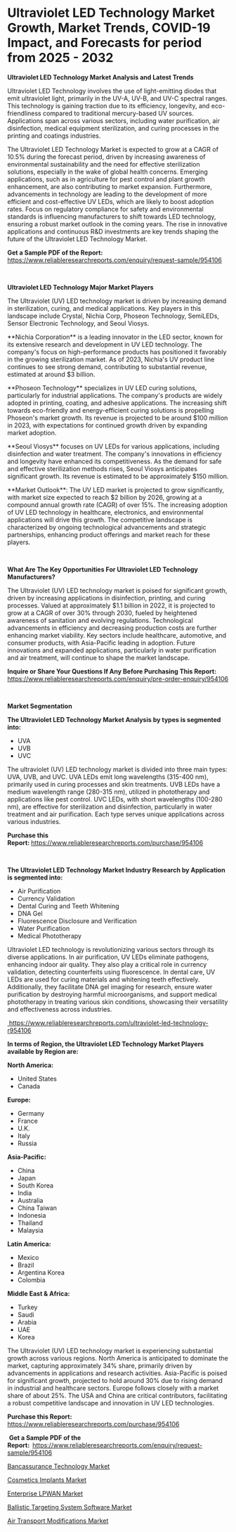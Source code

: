 <p><h1>Ultraviolet LED Technology Market Growth, Market Trends, COVID-19 Impact, and Forecasts for period from 2025 - 2032</h1></p><p><strong>Ultraviolet LED Technology Market Analysis and Latest Trends</strong></p>
<p><p>Ultraviolet LED Technology involves the use of light-emitting diodes that emit ultraviolet light, primarily in the UV-A, UV-B, and UV-C spectral ranges. This technology is gaining traction due to its efficiency, longevity, and eco-friendliness compared to traditional mercury-based UV sources. Applications span across various sectors, including water purification, air disinfection, medical equipment sterilization, and curing processes in the printing and coatings industries.</p><p>The Ultraviolet LED Technology Market is expected to grow at a CAGR of 10.5% during the forecast period, driven by increasing awareness of environmental sustainability and the need for effective sterilization solutions, especially in the wake of global health concerns. Emerging applications, such as in agriculture for pest control and plant growth enhancement, are also contributing to market expansion. Furthermore, advancements in technology are leading to the development of more efficient and cost-effective UV LEDs, which are likely to boost adoption rates. Focus on regulatory compliance for safety and environmental standards is influencing manufacturers to shift towards LED technology, ensuring a robust market outlook in the coming years. The rise in innovative applications and continuous R&D investments are key trends shaping the future of the Ultraviolet LED Technology Market.</p></p>
<p><strong>Get a Sample PDF of the Report:&nbsp;</strong> <a href="https://www.reliableresearchreports.com/enquiry/request-sample/954106?utm_campaign=83&utm_medium=2&utm_source=Github&utm_content=ia&utm_term=07032025&utm_id=ultraviolet-led-technology">https://www.reliableresearchreports.com/enquiry/request-sample/954106</a></p>
<p>&nbsp;</p>
<p><strong>Ultraviolet LED Technology Major Market Players</strong></p>
<p><p>The Ultraviolet (UV) LED technology market is driven by increasing demand in sterilization, curing, and medical applications. Key players in this landscape include Crystal, Nichia Corp, Phoseon Technology, SemiLEDs, Sensor Electronic Technology, and Seoul Viosys.</p><p>**Nichia Corporation** is a leading innovator in the LED sector, known for its extensive research and development in UV LED technology. The company's focus on high-performance products has positioned it favorably in the growing sterilization market. As of 2023, Nichia's UV product line continues to see strong demand, contributing to substantial revenue, estimated at around $3 billion.</p><p>**Phoseon Technology** specializes in UV LED curing solutions, particularly for industrial applications. The company's products are widely adopted in printing, coating, and adhesive applications. The increasing shift towards eco-friendly and energy-efficient curing solutions is propelling Phoseon's market growth. Its revenue is projected to be around $100 million in 2023, with expectations for continued growth driven by expanding market adoption.</p><p>**Seoul Viosys** focuses on UV LEDs for various applications, including disinfection and water treatment. The company's innovations in efficiency and longevity have enhanced its competitiveness. As the demand for safe and effective sterilization methods rises, Seoul Viosys anticipates significant growth. Its revenue is estimated to be approximately $150 million.</p><p>**Market Outlook**: The UV LED market is projected to grow significantly, with market size expected to reach $2 billion by 2026, growing at a compound annual growth rate (CAGR) of over 15%. The increasing adoption of UV LED technology in healthcare, electronics, and environmental applications will drive this growth. The competitive landscape is characterized by ongoing technological advancements and strategic partnerships, enhancing product offerings and market reach for these players.</p></p>
<p>&nbsp;</p>
<p><strong>What Are The Key Opportunities For Ultraviolet LED Technology Manufacturers?</strong></p>
<p><p>The Ultraviolet (UV) LED technology market is poised for significant growth, driven by increasing applications in disinfection, printing, and curing processes. Valued at approximately $1.1 billion in 2022, it is projected to grow at a CAGR of over 30% through 2030, fueled by heightened awareness of sanitation and evolving regulations. Technological advancements in efficiency and decreasing production costs are further enhancing market viability. Key sectors include healthcare, automotive, and consumer products, with Asia-Pacific leading in adoption. Future innovations and expanded applications, particularly in water purification and air treatment, will continue to shape the market landscape.</p></p>
<p><strong>Inquire or Share Your Questions If Any Before Purchasing This Report:</strong> <a href="https://www.reliableresearchreports.com/enquiry/pre-order-enquiry/954106?utm_campaign=83&utm_medium=2&utm_source=Github&utm_content=ia&utm_term=07032025&utm_id=ultraviolet-led-technology">https://www.reliableresearchreports.com/enquiry/pre-order-enquiry/954106</a></p>
<p>&nbsp;</p>
<p><strong>Market Segmentation</strong></p>
<p><strong>The Ultraviolet LED Technology Market Analysis by types is segmented into:</strong></p>
<p><ul><li>UVA</li><li>UVB</li><li>UVC</li></ul></p>
<p><p>The ultraviolet (UV) LED technology market is divided into three main types: UVA, UVB, and UVC. UVA LEDs emit long wavelengths (315-400 nm), primarily used in curing processes and skin treatments. UVB LEDs have a medium wavelength range (280-315 nm), utilized in phototherapy and applications like pest control. UVC LEDs, with short wavelengths (100-280 nm), are effective for sterilization and disinfection, particularly in water treatment and air purification. Each type serves unique applications across various industries.</p></p>
<p><strong>Purchase this Report:&nbsp;</strong><a href="https://www.reliableresearchreports.com/purchase/954106?utm_campaign=83&utm_medium=2&utm_source=Github&utm_content=ia&utm_term=07032025&utm_id=ultraviolet-led-technology">https://www.reliableresearchreports.com/purchase/954106</a></p>
<p>&nbsp;</p>
<p><strong>The Ultraviolet LED Technology Market Industry Research by Application is segmented into:</strong></p>
<p><ul><li>Air Purification</li><li>Currency Validation</li><li>Dental Curing and Teeth Whitening</li><li>DNA Gel</li><li>Fluorescence Disclosure and Verification</li><li>Water Purification</li><li>Medical Phototherapy</li></ul></p>
<p><p>Ultraviolet LED technology is revolutionizing various sectors through its diverse applications. In air purification, UV LEDs eliminate pathogens, enhancing indoor air quality. They also play a critical role in currency validation, detecting counterfeits using fluorescence. In dental care, UV LEDs are used for curing materials and whitening teeth effectively. Additionally, they facilitate DNA gel imaging for research, ensure water purification by destroying harmful microorganisms, and support medical phototherapy in treating various skin conditions, showcasing their versatility and effectiveness across industries.</p></p>
<p><a href="https://www.reliableresearchreports.com/ultraviolet-led-technology-r954106?utm_campaign=83&utm_medium=2&utm_source=Github&utm_content=ia&utm_term=07032025&utm_id=ultraviolet-led-technology">&nbsp;https://www.reliableresearchreports.com/ultraviolet-led-technology-r954106</a></p>
<p><strong>In terms of Region, the Ultraviolet LED Technology Market Players available by Region are:</strong></p>
<p>
    <p> <strong> North America: </strong>
        <ul>
            <li>United States</li>
            <li>Canada</li>
        </ul>
        </p> 
    <p> <strong> Europe: </strong>
        <ul>
            <li>Germany</li>
            <li>France</li>
            <li>U.K.</li>
            <li>Italy</li>
            <li>Russia</li>
        </ul>
        </p> 
    <p> <strong> Asia-Pacific: </strong>
        <ul>
            <li>China</li>
            <li>Japan</li>
            <li>South Korea</li>
            <li>India</li>
            <li>Australia</li>
            <li>China Taiwan</li>
            <li>Indonesia</li>
            <li>Thailand</li>
            <li>Malaysia</li>
        </ul>
        </p> 
    <p> <strong> Latin America: </strong>
        <ul>
            <li>Mexico</li>
            <li>Brazil</li>
            <li>Argentina Korea</li>
            <li>Colombia</li>
        </ul>
        </p> 
    <p> <strong> Middle East & Africa: </strong>
        <ul>
            <li>Turkey</li>
            <li>Saudi</li>
            <li>Arabia</li>
            <li>UAE</li>
            <li>Korea</li>
        </ul>
    </p>
    </p>
<p><p>The Ultraviolet (UV) LED technology market is experiencing substantial growth across various regions. North America is anticipated to dominate the market, capturing approximately 34% share, primarily driven by advancements in applications and research activities. Asia-Pacific is poised for significant growth, projected to hold around 30% due to rising demand in industrial and healthcare sectors. Europe follows closely with a market share of about 25%. The USA and China are critical contributors, facilitating a robust competitive landscape and innovation in UV LED technologies.</p></p>
<p><strong>Purchase this Report: </strong><a href="https://www.reliableresearchreports.com/purchase/954106?utm_campaign=83&utm_medium=2&utm_source=Github&utm_content=ia&utm_term=07032025&utm_id=ultraviolet-led-technology">https://www.reliableresearchreports.com/purchase/954106</a></p>
<p>&nbsp;<strong>Get a Sample PDF of the Report:&nbsp;&nbsp;</strong><a href="https://www.reliableresearchreports.com/enquiry/request-sample/954106?utm_campaign=83&utm_medium=2&utm_source=Github&utm_content=ia&utm_term=07032025&utm_id=ultraviolet-led-technology">https://www.reliableresearchreports.com/enquiry/request-sample/954106</a></p>
<p><strong></strong></p>
<p><p><a href="https://github.com/mokeleveisel/Market-Research-Report-List-1/blob/main/bancassurance-technology-market.md?utm_campaign=83&utm_medium=2&utm_source=Github&utm_content=ia&utm_term=07032025&utm_id=ultraviolet-led-technology">Bancassurance Technology Market</a></p><p><a href="https://github.com/abidomamen/Market-Research-Report-List-1/blob/main/cosmetics-implants-market.md?utm_campaign=83&utm_medium=2&utm_source=Github&utm_content=ia&utm_term=07032025&utm_id=ultraviolet-led-technology">Cosmetics Implants Market</a></p><p><a href="https://github.com/leijavaagexo/Market-Research-Report-List-1/blob/main/enterprise-lpwan-market.md?utm_campaign=83&utm_medium=2&utm_source=Github&utm_content=ia&utm_term=07032025&utm_id=ultraviolet-led-technology">Enterprise LPWAN Market</a></p><p><a href="https://github.com/adelanwkadua/Market-Research-Report-List-1/blob/main/ballistic-targeting-system-software-market.md?utm_campaign=83&utm_medium=2&utm_source=Github&utm_content=ia&utm_term=07032025&utm_id=ultraviolet-led-technology">Ballistic Targeting System Software Market</a></p><p><a href="https://github.com/tanckfelli84/Market-Research-Report-List-1/blob/main/air-transport-modifications-market.md?utm_campaign=83&utm_medium=2&utm_source=Github&utm_content=ia&utm_term=07032025&utm_id=ultraviolet-led-technology">Air Transport Modifications Market</a></p></p>